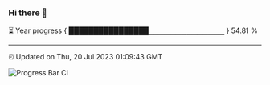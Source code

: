 ### Hi there 👋

⏳ Year progress { ████████████████▁▁▁▁▁▁▁▁▁▁▁▁▁▁ } 54.81 %

---

⏰ Updated on Thu, 20 Jul 2023 01:09:43 GMT

![Progress Bar CI](https://github.com/JuvenileQ/Progress-Bar-CI/workflows/main/badge.svg)

